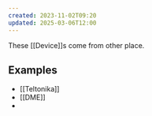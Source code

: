 ```yaml
---
created: 2023-11-02T09:20
updated: 2025-03-06T12:00
---
```

These [[Device]]s come from other place.

## Examples

- [[Teltonika]]
- [[DME]]
- 